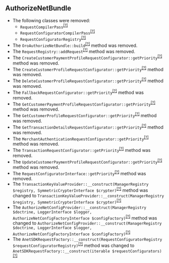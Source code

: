 AuthorizeNetBundle
------------------
* The following classes were removed:
   - `RequestCompilerPass`<sup>[[?]](https://github.com/oroinc/OroAuthorizeNetBundle/tree/4.2.0-rc/DependencyInjection/Compiler/RequestCompilerPass.php#L12 "Oro\Bundle\AuthorizeNetBundle\DependencyInjection\Compiler\RequestCompilerPass")</sup>
   - `RequestConfiguratorCompilerPass`<sup>[[?]](https://github.com/oroinc/OroAuthorizeNetBundle/tree/4.2.0-rc/DependencyInjection/Compiler/RequestConfiguratorCompilerPass.php#L12 "Oro\Bundle\AuthorizeNetBundle\DependencyInjection\Compiler\RequestConfiguratorCompilerPass")</sup>
   - `RequestConfiguratorRegistry`<sup>[[?]](https://github.com/oroinc/OroAuthorizeNetBundle/tree/4.2.0-rc/AuthorizeNet/Client/RequestConfigurator/RequestConfiguratorRegistry.php#L8 "Oro\Bundle\AuthorizeNetBundle\AuthorizeNet\Client\RequestConfigurator\RequestConfiguratorRegistry")</sup>
* The `OroAuthorizeNetBundle::build`<sup>[[?]](https://github.com/oroinc/OroAuthorizeNetBundle/tree/4.2.0-rc/OroAuthorizeNetBundle.php#L19 "Oro\Bundle\AuthorizeNetBundle\OroAuthorizeNetBundle::build")</sup> method was removed.
* The `RequestRegistry::addRequest`<sup>[[?]](https://github.com/oroinc/OroAuthorizeNetBundle/tree/4.2.0-rc/AuthorizeNet/Request/RequestRegistry.php#L19 "Oro\Bundle\AuthorizeNetBundle\AuthorizeNet\Request\RequestRegistry::addRequest")</sup> method was removed.
* The `CreateCustomerPaymentProfileRequestConfigurator::getPriority`<sup>[[?]](https://github.com/oroinc/OroAuthorizeNetBundle/tree/4.2.0-rc/AuthorizeNet/Client/RequestConfigurator/CreateCustomerPaymentProfileRequestConfigurator.php#L18 "Oro\Bundle\AuthorizeNetBundle\AuthorizeNet\Client\RequestConfigurator\CreateCustomerPaymentProfileRequestConfigurator::getPriority")</sup> method was removed.
* The `CreateCustomerProfileRequestConfigurator::getPriority`<sup>[[?]](https://github.com/oroinc/OroAuthorizeNetBundle/tree/4.2.0-rc/AuthorizeNet/Client/RequestConfigurator/CreateCustomerProfileRequestConfigurator.php#L16 "Oro\Bundle\AuthorizeNetBundle\AuthorizeNet\Client\RequestConfigurator\CreateCustomerProfileRequestConfigurator::getPriority")</sup> method was removed.
* The `DeleteCustomerProfileRequestConfigurator::getPriority`<sup>[[?]](https://github.com/oroinc/OroAuthorizeNetBundle/tree/4.2.0-rc/AuthorizeNet/Client/RequestConfigurator/DeleteCustomerProfileRequestConfigurator.php#L16 "Oro\Bundle\AuthorizeNetBundle\AuthorizeNet\Client\RequestConfigurator\DeleteCustomerProfileRequestConfigurator::getPriority")</sup> method was removed.
* The `FallbackRequestConfigurator::getPriority`<sup>[[?]](https://github.com/oroinc/OroAuthorizeNetBundle/tree/4.2.0-rc/AuthorizeNet/Client/RequestConfigurator/FallbackRequestConfigurator.php#L29 "Oro\Bundle\AuthorizeNetBundle\AuthorizeNet\Client\RequestConfigurator\FallbackRequestConfigurator::getPriority")</sup> method was removed.
* The `GetCustomerPaymentProfileRequestConfigurator::getPriority`<sup>[[?]](https://github.com/oroinc/OroAuthorizeNetBundle/tree/4.2.0-rc/AuthorizeNet/Client/RequestConfigurator/GetCustomerPaymentProfileRequestConfigurator.php#L16 "Oro\Bundle\AuthorizeNetBundle\AuthorizeNet\Client\RequestConfigurator\GetCustomerPaymentProfileRequestConfigurator::getPriority")</sup> method was removed.
* The `GetCustomerProfileRequestConfigurator::getPriority`<sup>[[?]](https://github.com/oroinc/OroAuthorizeNetBundle/tree/4.2.0-rc/AuthorizeNet/Client/RequestConfigurator/GetCustomerProfileRequestConfigurator.php#L16 "Oro\Bundle\AuthorizeNetBundle\AuthorizeNet\Client\RequestConfigurator\GetCustomerProfileRequestConfigurator::getPriority")</sup> method was removed.
* The `GetTransactionDetailsRequestConfigurator::getPriority`<sup>[[?]](https://github.com/oroinc/OroAuthorizeNetBundle/tree/4.2.0-rc/AuthorizeNet/Client/RequestConfigurator/GetTransactionDetailsRequestConfigurator.php#L16 "Oro\Bundle\AuthorizeNetBundle\AuthorizeNet\Client\RequestConfigurator\GetTransactionDetailsRequestConfigurator::getPriority")</sup> method was removed.
* The `MerchantAuthenticationRequestConfigurator::getPriority`<sup>[[?]](https://github.com/oroinc/OroAuthorizeNetBundle/tree/4.2.0-rc/AuthorizeNet/Client/RequestConfigurator/MerchantAuthenticationRequestConfigurator.php#L16 "Oro\Bundle\AuthorizeNetBundle\AuthorizeNet\Client\RequestConfigurator\MerchantAuthenticationRequestConfigurator::getPriority")</sup> method was removed.
* The `TransactionRequestConfigurator::getPriority`<sup>[[?]](https://github.com/oroinc/OroAuthorizeNetBundle/tree/4.2.0-rc/AuthorizeNet/Client/RequestConfigurator/TransactionRequestConfigurator.php#L24 "Oro\Bundle\AuthorizeNetBundle\AuthorizeNet\Client\RequestConfigurator\TransactionRequestConfigurator::getPriority")</sup> method was removed.
* The `UpdateCustomerPaymentProfileRequestConfigurator::getPriority`<sup>[[?]](https://github.com/oroinc/OroAuthorizeNetBundle/tree/4.2.0-rc/AuthorizeNet/Client/RequestConfigurator/UpdateCustomerPaymentProfileRequestConfigurator.php#L16 "Oro\Bundle\AuthorizeNetBundle\AuthorizeNet\Client\RequestConfigurator\UpdateCustomerPaymentProfileRequestConfigurator::getPriority")</sup> method was removed.
* The `RequestConfiguratorInterface::getPriority`<sup>[[?]](https://github.com/oroinc/OroAuthorizeNetBundle/tree/4.2.0-rc/AuthorizeNet/Client/RequestConfigurator/RequestConfiguratorInterface.php#L15 "Oro\Bundle\AuthorizeNetBundle\AuthorizeNet\Client\RequestConfigurator\RequestConfiguratorInterface::getPriority")</sup> method was removed.
* The `TransactionKeyValueProvider::__construct(ManagerRegistry $registry, SymmetricCrypterInterface $crypter)`<sup>[[?]](https://github.com/oroinc/OroAuthorizeNetBundle/tree/4.2.0-rc/Service/TransactionKeyValueProvider.php#L25 "Oro\Bundle\AuthorizeNetBundle\Service\TransactionKeyValueProvider")</sup> method was changed to `TransactionKeyValueProvider::__construct(ManagerRegistry $registry, SymmetricCrypterInterface $crypter)`<sup>[[?]](https://github.com/oroinc/OroAuthorizeNetBundle/tree/4.2.0/Service/TransactionKeyValueProvider.php#L25 "Oro\Bundle\AuthorizeNetBundle\Service\TransactionKeyValueProvider")</sup>
* The `AuthorizeNetConfigProvider::__construct(ManagerRegistry $doctrine, LoggerInterface $logger, AuthorizeNetConfigFactoryInterface $configFactory)`<sup>[[?]](https://github.com/oroinc/OroAuthorizeNetBundle/tree/4.2.0-rc/Method/Config/Provider/AuthorizeNetConfigProvider.php#L42 "Oro\Bundle\AuthorizeNetBundle\Method\Config\Provider\AuthorizeNetConfigProvider")</sup> method was changed to `AuthorizeNetConfigProvider::__construct(ManagerRegistry $doctrine, LoggerInterface $logger, AuthorizeNetConfigFactoryInterface $configFactory)`<sup>[[?]](https://github.com/oroinc/OroAuthorizeNetBundle/tree/4.2.0/Method/Config/Provider/AuthorizeNetConfigProvider.php#L42 "Oro\Bundle\AuthorizeNetBundle\Method\Config\Provider\AuthorizeNetConfigProvider")</sup>
* The `AnetSDKRequestFactory::__construct(RequestConfiguratorRegistry $requestConfiguratorRegistry)`<sup>[[?]](https://github.com/oroinc/OroAuthorizeNetBundle/tree/4.2.0-rc/AuthorizeNet/Client/Factory/AnetSDKRequestFactory.php#L58 "Oro\Bundle\AuthorizeNetBundle\AuthorizeNet\Client\Factory\AnetSDKRequestFactory")</sup> method was changed to `AnetSDKRequestFactory::__construct(iterable $requestConfigurators)`<sup>[[?]](https://github.com/oroinc/OroAuthorizeNetBundle/tree/4.2.0/AuthorizeNet/Client/Factory/AnetSDKRequestFactory.php#L56 "Oro\Bundle\AuthorizeNetBundle\AuthorizeNet\Client\Factory\AnetSDKRequestFactory")</sup>

